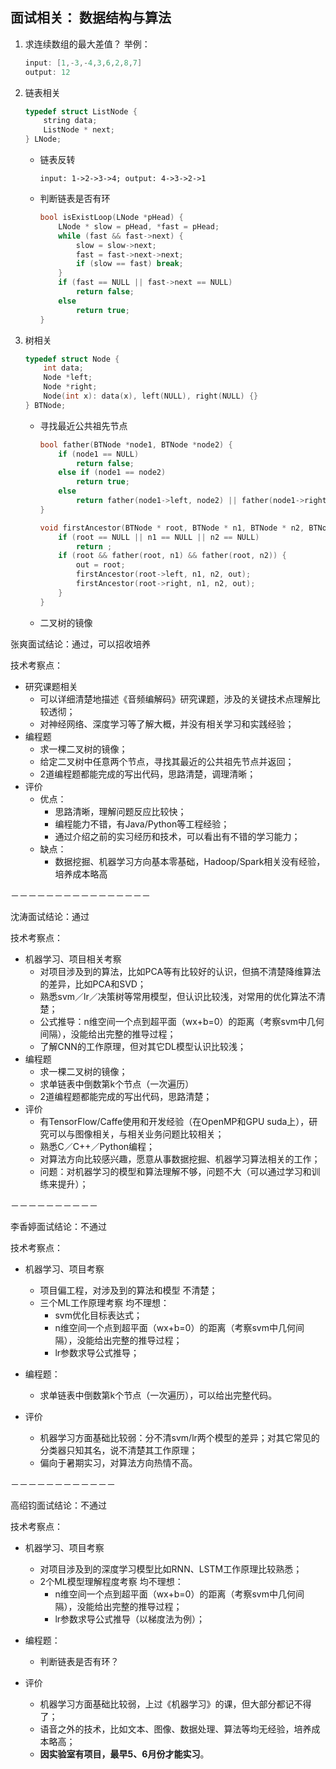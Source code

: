 ## 面试相关： 数据结构与算法

1. 求连续数组的最大差值？ 举例：

    ```c++
    input: [1,-3,-4,3,6,2,8,7]
    output: 12
    ```
    
2. 链表相关

    ```c++
    typedef struct ListNode {
        string data;
        ListNode * next;
    } LNode;
    ```
    
    + 链表反转

        `input: 1->2->3->4; output: 4->3->2->1`
        
    + 判断链表是否有环

        ```c++
        bool isExistLoop(LNode *pHead) {
            LNode * slow = pHead, *fast = pHead;
            while (fast && fast->next) {
                slow = slow->next;
                fast = fast->next->next;
                if (slow == fast) break;  
            }
            if (fast == NULL || fast->next == NULL) 
                return false;
            else
                return true;
        }
        ```
3. 树相关

    ```c++
    typedef struct Node {
        int data;
        Node *left;
        Node *right;
        Node(int x): data(x), left(NULL), right(NULL) {}
    } BTNode;
    ```
    
    + 寻找最近公共祖先节点

        ```c++
        bool father(BTNode *node1, BTNode *node2) {
            if (node1 == NULL) 
                return false;
            else if (node1 == node2) 
                return true;
            else 
                return father(node1->left, node2) || father(node1->right, node2);
        }
        
        void firstAncestor(BTNode * root, BTNode * n1, BTNode * n2, BTNode * out) {
            if (root == NULL || n1 == NULL || n2 == NULL) 
                return ;
            if (root && father(root, n1) && father(root, n2)) {
                out = root;
                firstAncestor(root->left, n1, n2, out);
                firstAncestor(root->right, n1, n2, out);
            }
        }
        ```
        
    + 二叉树的镜像

    
张爽面试结论：通过，可以招收培养

技术考察点：

+ 研究课题相关
    + 可以详细清楚地描述《音频编解码》研究课题，涉及的关键技术点理解比较透彻；
    + 对神经网络、深度学习等了解大概，并没有相关学习和实践经验；
+ 编程题
    + 求一棵二叉树的镜像；
    + 给定二叉树中任意两个节点，寻找其最近的公共祖先节点并返回；
    + 2道编程题都能完成的写出代码，思路清楚，调理清晰；
+ 评价
    + 优点： 
        + 思路清晰，理解问题反应比较快；
        + 编程能力不错，有Java/Python等工程经验；
        + 通过介绍之前的实习经历和技术，可以看出有不错的学习能力；
    + 缺点：
        + 数据挖掘、机器学习方向基本零基础，Hadoop/Spark相关没有经验，培养成本略高
    
－－－－－－－－－－－－－－－－
    
沈涛面试结论：通过

技术考察点：

+ 机器学习、项目相关考察
    + 对项目涉及到的算法，比如PCA等有比较好的认识，但搞不清楚降维算法的差异，比如PCA和SVD；
    + 熟悉svm／lr／决策树等常用模型，但认识比较浅，对常用的优化算法不清楚；
    + 公式推导：n维空间一个点到超平面（wx+b=0）的距离（考察svm中几何间隔），没能给出完整的推导过程；
    + 了解CNN的工作原理，但对其它DL模型认识比较浅；
+ 编程题
    + 求一棵二叉树的镜像；
    + 求单链表中倒数第k个节点（一次遍历）
    + 2道编程题都能完成的写出代码，思路清楚；
+ 评价
    + 有TensorFlow/Caffe使用和开发经验（在OpenMP和GPU suda上），研究可以与图像相关，与相关业务问题比较相关；
    + 熟悉C／C++／Python编程；
    + 对算法方向比较感兴趣，愿意从事数据挖掘、机器学习算法相关的工作；
    + 问题：对机器学习的模型和算法理解不够，问题不大（可以通过学习和训练来提升）；

－－－－－－－－－－

李香婷面试结论：不通过

技术考察点：

+ 机器学习、项目考察
    + 项目偏工程，对涉及到的算法和模型 不清楚；
    + 三个ML工作原理考察 均不理想：
        + svm优化目标表达式；
        + n维空间一个点到超平面（wx+b=0）的距离（考察svm中几何间隔），没能给出完整的推导过程；
        + lr参数求导公式推导；

+ 编程题：
    + 求单链表中倒数第k个节点（一次遍历），可以给出完整代码。
        
+ 评价
    + 机器学习方面基础比较弱：分不清svm/lr两个模型的差异；对其它常见的分类器只知其名，说不清楚其工作原理；
    + 偏向于暑期实习，对算法方向热情不高。


－－－－－－－－－－－－

高绍钧面试结论：不通过

技术考察点：

+ 机器学习、项目考察
    + 对项目涉及到的深度学习模型比如RNN、LSTM工作原理比较熟悉；  
    + 2个ML模型理解程度考察 均不理想：
        + n维空间一个点到超平面（wx+b=0）的距离（考察svm中几何间隔），没能给出完整的推导过程；
        + lr参数求导公式推导（以梯度法为例）；

+ 编程题：
    + 判断链表是否有环？
        
+ 评价
    + 机器学习方面基础比较弱，上过《机器学习》的课，但大部分都记不得了；
    + 语音之外的技术，比如文本、图像、数据处理、算法等均无经验，培养成本略高；
    + **因实验室有项目，最早5、6月份才能实习**。

